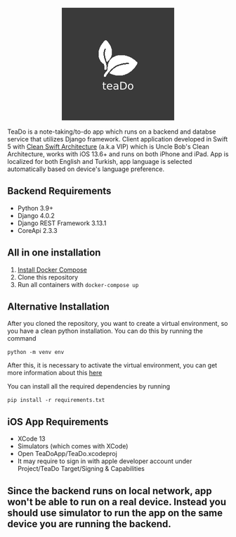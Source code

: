 <p align="center">
   <img src="https://github.com/utkueray/TeaDo/blob/main/teaDo_logo.png?raw=true" alt="TeaDo"/>
</p>

TeaDo is a note-taking/to-do app which runs on a backend and databse service that utilizes Django framework. Client application developed in Swift 5 with [Clean Swift Architecture](https://clean-swift.com) (a.k.a VIP) which is Uncle Bob's Clean Architecture, works with iOS 13.6+ and runs on both iPhone and iPad. App is localized for both English and Turkish, app language is selected automatically based on device's language preference.

## Backend Requirements
- Python 3.9+
- Django 4.0.2
- Django REST Framework 3.13.1
- CoreApi 2.3.3

## All in one installation
1. [Install Docker Compose](https://docs.docker.com/compose/install/)
2. Clone this repository
3. Run all containers with `docker-compose up`

## Alternative Installation
After you cloned the repository, you want to create a virtual environment, so you have a clean python installation.
You can do this by running the command
```
python -m venv env
```

After this, it is necessary to activate the virtual environment, you can get more information about this [here](https://docs.python.org/3/tutorial/venv.html)

You can install all the required dependencies by running
```
pip install -r requirements.txt
```

## iOS App Requirements
- XCode 13
- Simulators (which comes with XCode)
- Open TeaDoApp/TeaDo.xcodeproj
- It may require to sign in with apple developer account under Project/TeaDo Target/Signing & Capabilities

## Since the backend runs on local network, app won't be able to run on a real device. Instead you should use simulator to run the app on the same device you are running the backend.
